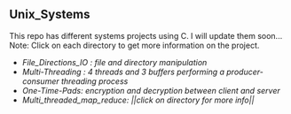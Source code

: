 ## Unix_Systems
This repo has different systems projects using C. I will update them soon...\
Note: Click on each directory to get more information on the project.
- *File_Directions_IO : file and directory manipulation*
- *Multi-Threading : 4 threads and 3 buffers performing a producer-consumer threading process*
- *One-Time-Pads: encryption and decryption between client and server*
- *Multi_threaded_map_reduce: ||click on directory for more info||* 

